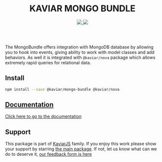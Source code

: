 <h1 align="center">KAVIAR MONGO BUNDLE</h1>

<p align="center">
  <a href="https://travis-ci.org/kaviarjs/mongo-bundle">
    <img src="https://api.travis-ci.org/kaviarjs/mongo-bundle.svg?branch=master" />
  </a>
  <a href="https://coveralls.io/github/kaviarjs/mongo-bundle?branch=master">
    <img src="https://coveralls.io/repos/github/kaviarjs/mongo-bundle/badge.svg?branch=master" />
  </a>
</p>

<br />
<br />

The MongoBundle offers integration with MongoDB database by allowing you to hook into events, giving ability to work with model classes and add behaviors. As well it is integrated with `@kaviar/nova` package which allows extremely rapid queries for relational data.

## Install

```bash
npm install --save @kaviar/mongo-bundle @kaviar/nova
```

## [Documentation](./DOCUMENTATION.md)

[Click here to go to the documentation](./DOCUMENTATION.md)

## Support

This package is part of [KaviarJS](https://www.kaviarjs.com) family. If you enjoy this work please show your support by starring [the main package](https://github.com/kaviarjs/kaviar). If not, let us know what can we do to deserve it, [our feedback form is here](https://forms.gle/DTMg5Urgqey9QqLFA)
